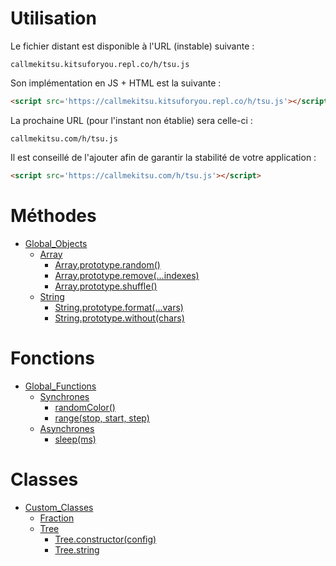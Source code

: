# Utilisation
Le fichier distant est disponible à l'URL (instable) suivante :
```
callmekitsu.kitsuforyou.repl.co/h/tsu.js
```
Son implémentation en JS + HTML est la suivante :
```html
<script src='https://callmekitsu.kitsuforyou.repl.co/h/tsu.js'></script>
```
La prochaine URL (pour l'instant non établie) sera celle-ci :
```
callmekitsu.com/h/tsu.js
```
Il est conseillé de l'ajouter afin de garantir la stabilité de votre application :
```html
<script src='https://callmekitsu.com/h/tsu.js'></script>
```

# Méthodes

* [Global_Objects](./Objects)
  * [Array](./Objects/Array/)
    * [Array.prototype.random()](./Objects/Array/random)
    * [Array.prototype.remove(...indexes)](./Objects/Array/remove)
    * [Array.prototype.shuffle()](./Objects/Array/shuffle)
  * [String](./Objects/String/)
    * [String.prototype.format(...vars)](./Objects/String/format)
    * [String.prototype.without(chars)](./Objects/String/without)

# Fonctions

* [Global_Functions](./Functions)
  * [Synchrones](./Functions/Sync)
    * [randomColor()](./Functions/Sync/randomColor)
    * [range(stop, start, step)](./Functions/Sync/range)
  * [Asynchrones](./Functions/Async)
    * [sleep(ms)](./Functions/Async/sleep)

# Classes

* [Custom_Classes](./Classes)
  * [Fraction](./Classes/Fraction)
  * [Tree](./Classes/Tree)
    * [Tree.constructor(config)](./Classes/Tree/constructor)
    * [Tree.string](./Classes/Tree/string)
